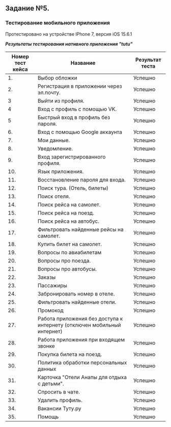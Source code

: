 ## Задание №5. 
### Тестирование мобильного приложения

Протестировано на устройстве IPhone 7, версия iOS 15.6.1 

___Результаты тестирования нативного приложения "tutu"___

| Номер тест кейса | Название | Результат теста|
|--------|--------|--------|
|1. |Выбор обложки|Успешно|
|2. |Регистрация в приложении через эл.почту.|Успешно|
|3	|Выйти из профиля.|Успешно|
|4	|Вход с профиль с помощью VK.|Успешно|
|5	|Быстрый вход в профиль без пароля.|Успешно|
|6. |Вход с помощью Google аккаунта|Успешно|
|7. |Мои данные.|Успешно|
|8. |Уведомление.|Успешно|
|9. |Вход зарегистрированного профиля.|Успешно|
|10. |Язык приложения.|Успешно|
|11. |Восстановление пароля для входа.|Успешно|
|12. |Поиск тура. (Отель, билеты)|Успешно|
|13. |Поиск отеля.|Успешно|
|14. |Поиск рейса на самолет.|Успешно|
|15. |Поиск рейса на поезд.|Успешно|
|16. |Поиск рейса на автобус.|Успешно|
|17. |Фильтровать найденные рейсы на самолет.|Успешно|
|18. |Купить билет на самолет.|Успешно|
|19. |Вопросы по авиабилетам|Успешно|
|20. |Вопросы про поезда.|Успешно|
|21. |Вопросы про автобусы.|Успешно|
|22. |Заказы|Успешно|
|23. |Пассажиры|Успешно|
|24. |Забронировать номер в отеле.|Успешно|
|25. |Фильтровать найденные отели.|Успешно|
|26. |Промокод|Успешно|
|27. |Работа приложения без доступа к интернету (отключен мобильный интернет)|Успешно|
|28. |Работа приложения при входящем звонке|Успешно|
|29. |Покупка билета на поезд.|Успешно|
|30. |Политика обработки персональных данных|Успешно|
|31. |Карточка "Отели Анапы для отдыха с детьми".|Успешно|
|32. |Спросить в чате.|Успешно|
|33. |Удалить профиль.|Успешно|
|34. |Вакансии Туту.ру|Успешно|
|35. |Помощь|Успешно|


